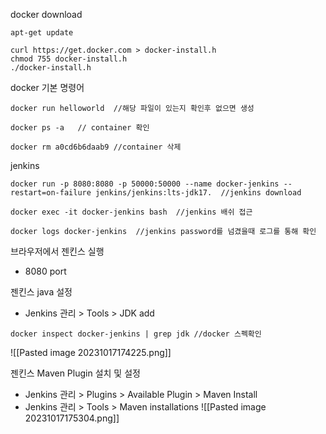 
docker download
```Linux
apt-get update

curl https://get.docker.com > docker-install.h
chmod 755 docker-install.h
./docker-install.h
```

docker 기본 명령어
``` docker
docker run helloworld  //해당 파일이 있는지 확인후 없으면 생성

docker ps -a   // container 확인

docker rm a0cd6b6daab9 //container 삭제
```

jenkins
``` docker
docker run -p 8080:8080 -p 50000:50000 --name docker-jenkins --restart=on-failure jenkins/jenkins:lts-jdk17.  //jenkins download

docker exec -it docker-jenkins bash  //jenkins 배쉬 접근

docker logs docker-jenkins  //jenkins password를 넘겼을때 로그를 통해 확인
```

브라우저에서 젠킨스 실행
- 8080 port

젠킨스 java 설정
- Jenkins 관리 > Tools > JDK add
```docker
docker inspect docker-jenkins | grep jdk //docker 스펙확인
```
![[Pasted image 20231017174225.png]]

젠킨스 Maven Plugin 설치 및 설정
- Jenkins 관리 > Plugins > Available Plugin > Maven Install
- Jenkins 관리 > Tools > Maven installations
![[Pasted image 20231017175304.png]]



